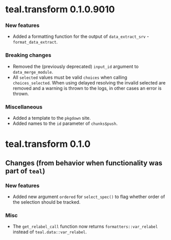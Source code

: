 # teal.transform 0.1.0.9010

### New features
* Added a formatting function for the output of `data_extract_srv` - `format_data_extract`.

### Breaking changes
* Removed the (previously deprecated) `input_id` argument to `data_merge_module`.
* All `selected` values must be valid `choices` when calling `choices_selected`. When using delayed resolving the invalid selected are removed and a warning is thrown to the logs, in other cases an error is thrown.

### Miscellaneous
* Added a template to the `pkgdown` site.
* Added names to the `id` parameter of `chunks$push`.


# teal.transform 0.1.0

## Changes (from behavior when functionality was part of `teal`)

### New features
* Added new argument `ordered` for `select_spec()` to flag whether order of the selection should be tracked.

### Misc
* The `get_relabel_call` function now returns `formatters::var_relabel` instead of `teal.data::var_relabel`.
